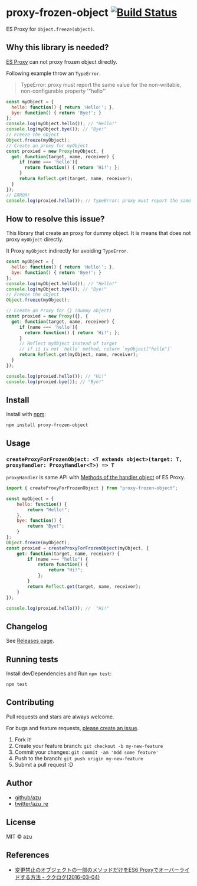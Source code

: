 # proxy-frozen-object [![Build Status](https://travis-ci.org/azu/proxy-frozen-object.svg?branch=master)](https://travis-ci.org/azu/proxy-frozen-object)

ES Proxy for `Object.freeze(object)`.

## Why this library is needed?

[ES Proxy](https://developer.mozilla.org/en-US/docs/Web/JavaScript/Reference/Global_Objects/Proxy) can not proxy frozen object directly.

Following example throw an `TypeError`.

> TypeError: proxy must report the same value for the non-writable, non-configurable property '"hello"'

```js
const myObject = {
  hello: function() { return 'Hello!'; },
  bye: function() { return 'Bye!'; }
};
console.log(myObject.hello()); // "Hello!"
console.log(myObject.bye()); // "Bye!"
// Freeze the object
Object.freeze(myObject);
// Create an proxy for myObject
const proxied = new Proxy(myObject, {
  get: function(target, name, receiver) {
     if (name === 'hello'){
       return function() { return 'Hi!'; };
     }
     return Reflect.get(target, name, receiver);
  }
});
// ERROR!
console.log(proxied.hello()); // TypeError: proxy must report the same value for the non-writable, non-configurable property '"hello"'
```

## How to resolve this issue?

This library that create an proxy for dummy object.
It is means that does not proxy `myObject` directly.

It Proxy `myObject` indirectly for avoiding `TypeError`.

```js
const myObject = {
  hello: function() { return 'Hello!'; },
  bye: function() { return 'Bye!'; }
};
console.log(myObject.hello()); // "Hello!"
console.log(myObject.bye()); // "Bye!"
// Freeze the object
Object.freeze(myObject);

// Create an Proxy for {} (dummy object)
const proxied = new Proxy({}, {
  get: function(target, name, receiver) {
     if (name === 'hello'){
       return function() { return 'Hi!'; };
     }
     // Reflect myObject instead of target
     // if it is not `hello` method, return `myObject["hello"]`
     return Reflect.get(myObject, name, receiver);
  }
});

console.log(proxied.hello()); // "Hi!"
console.log(proxied.bye()); // "Bye!"
```


## Install

Install with [npm](https://www.npmjs.com/):

    npm install proxy-frozen-object

## Usage

### `createProxyForFrozenObject: <T extends object>(target: T, proxyHandler: ProxyHandler<T>) => T`

`proxyHandler` is same API with [Methods of the handler object](https://developer.mozilla.org/en-US/docs/Web/JavaScript/Reference/Global_Objects/Proxy#Methods_of_the_handler_object) of ES Proxy. 

```js
import { createProxyForFrozenObject } from "proxy-frozen-object";

const myObject = {
    hello: function() {
        return "Hello!";
    },
    bye: function() {
        return "Bye!";
    }
};
Object.freeze(myObject);
const proxied = createProxyForFrozenObject(myObject, {
    get: function(target, name, receiver) {
        if (name === "hello") {
            return function() {
                return "Hi!";
            };
        }
        return Reflect.get(target, name, receiver);
    }
});

console.log(proxied.hello()); //  "Hi!"
```

## Changelog

See [Releases page](https://github.com/azu/proxy-frozen-object/releases).

## Running tests

Install devDependencies and Run `npm test`:

    npm test

## Contributing

Pull requests and stars are always welcome.

For bugs and feature requests, [please create an issue](https://github.com/azu/proxy-frozen-object/issues).

1. Fork it!
2. Create your feature branch: `git checkout -b my-new-feature`
3. Commit your changes: `git commit -am 'Add some feature'`
4. Push to the branch: `git push origin my-new-feature`
5. Submit a pull request :D

## Author

- [github/azu](https://github.com/azu)
- [twitter/azu_re](https://twitter.com/azu_re)

## License

MIT © azu

## References

- [変更禁止のオブジェクトの一部のメソッドだけをES6 Proxyでオーバーライドする方法 - ククログ(2016-03-04)](https://www.clear-code.com/blog/2016/3/4.html)
